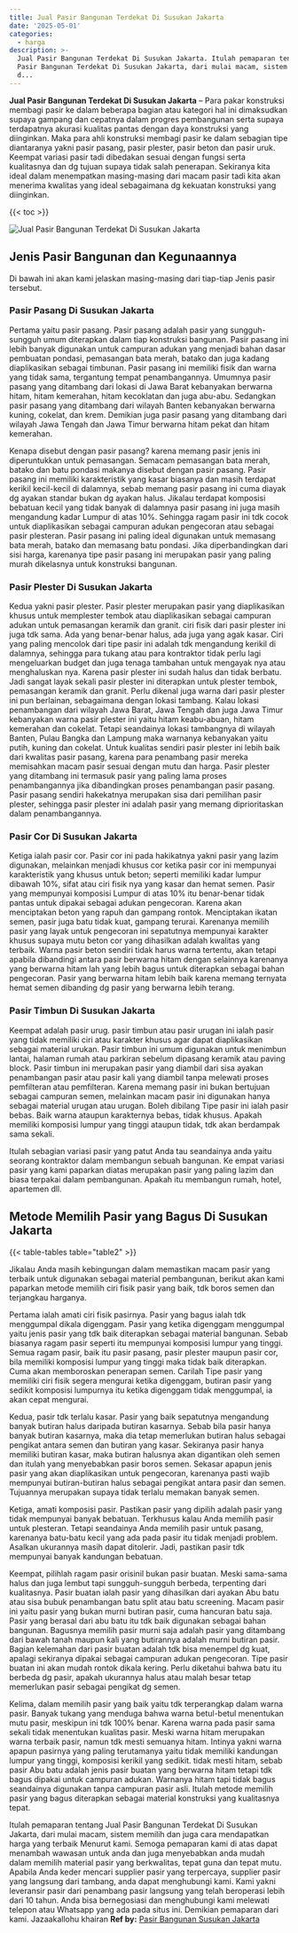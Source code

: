 ```yaml
---
title: Jual Pasir Bangunan Terdekat Di Susukan Jakarta
date: '2025-05-01'
categories:
  - harga
description: >-
  Jual Pasir Bangunan Terdekat Di Susukan Jakarta. Itulah pemaparan tentang Jual
  Pasir Bangunan Terdekat Di Susukan Jakarta, dari mulai macam, sistem memilih
  d...
---
```


**Jual Pasir Bangunan Terdekat Di Susukan Jakarta** – Para pakar konstruksi membagi pasir ke dalam beberapa bagian atau kategori hal ini dimaksudkan supaya gampang dan cepatnya dalam progres pembangunan serta supaya terdapatnya akurasi kualitas pantas dengan daya konstruksi yang diinginkan. Maka para ahli konstruksi membagi pasir ke dalam sebagian tipe diantaranya yakni pasir pasang, pasir plester, pasir beton dan pasir uruk. Keempat variasi pasir tadi dibedakan sesuai dengan fungsi serta kualitasnya dan dg tujuan supaya tidak salah penerapan. Sekiranya kita ideal dalam menempatkan masing-masing dari macam pasir tadi kita akan menerima kwalitas yang ideal sebagaimana dg kekuatan konstruksi yang diinginkan.

{{< toc >}}

![Jual Pasir Bangunan Terdekat Di Susukan Jakarta](/images/jual-pasir-bangunan-41.png)

## Jenis Pasir Bangunan dan Kegunaannya

Di bawah ini akan kami jelaskan masing-masing dari tiap-tiap Jenis pasir tersebut.

### Pasir Pasang Di Susukan Jakarta

Pertama yaitu pasir pasang. Pasir pasang adalah pasir yang sungguh-sungguh umum diterapkan dalam tiap konstruksi bangunan. Pasir pasang ini lebih banyak digunakan untuk campuran adukan yang menjadi bahan dasar pembuatan pondasi, pemasangan bata merah, batako dan juga kadang diaplikasikan sebagai timbunan. Pasir pasang ini memiliki fisik dan warna yang tidak sama, tergantung tempat penambangannya. Umumnya pasir pasang yang ditambang dari lokasi di Jawa Barat kebanyakan berwarna hitam, hitam kemerahan, hitam kecoklatan dan juga abu-abu. Sedangkan pasir pasang yang ditambang dari wilayah Banten kebanyakan berwarna kuning, cokelat, dan krem. Demikian juga pasir pasang yang ditambang dari wilayah Jawa Tengah dan Jawa Timur berwarna hitam pekat dan hitam kemerahan.

Kenapa disebut dengan pasir pasang? karena memang pasir jenis ini diperuntukkan untuk pemasangan. Semacam pemasangan bata merah, batako dan batu pondasi makanya disebut dengan pasir pasang. Pasir pasang ini memiliki karakteristik yang kasar biasanya dan masih terdapat kerikil kecil-kecil di dalamnya, sebab memang pasir pasang ini cuma diayak dg ayakan standar bukan dg ayakan halus. Jikalau terdapat komposisi bebatuan kecil yang tidak banyak di dalamnya pasir pasang ini juga masih mengandung kadar Lumpur di atas 10%. Sehingga ragam pasir ini tdk cocok untuk diaplikasikan sebagai campuran adukan pengecoran atau sebagai pasir plesteran. Pasir pasang ini paling ideal digunakan untuk memasang bata merah, batako dan memasang batu pondasi. Jika diperbandingkan dari sisi harga, karenanya tipe pasir pasang ini merupakan pasir yang paling murah dikelasnya untuk konstruksi bangunan.

### Pasir Plester Di Susukan Jakarta

Kedua yakni pasir plester. Pasir plester merupakan pasir yang diaplikasikan khusus untuk memplester tembok atau diaplikasikan sebagai campuran adukan untuk pemasangan keramik dan granit. ciri fisik dari pasir plester ini juga tdk sama. Ada yang benar-benar halus, ada juga yang agak kasar. Ciri yang paling mencolok dari tipe pasir ini adalah tdk mengandung kerikil di dalamnya, sehingga para tukang atau para kontraktor tidak perlu lagi mengeluarkan budget dan juga tenaga tambahan untuk mengayak nya atau menghaluskan nya. Karena pasir plester ini sudah halus dan tidak berbatu. Jadi sangat layak sekali pasir plester ini diterapkan untuk plester tembok, pemasangan keramik dan granit. Perlu dikenal juga warna dari pasir plester ini pun berlainan, sebagaimana dengan lokasi tambang. Kalau lokasi penambangan dari wilayah Jawa Barat, Jawa Tengah dan juga Jawa Timur kebanyakan warna pasir plester ini yaitu hitam keabu-abuan, hitam kemerahan dan cokelat. Tetapi seandainya lokasi tambangnya di wilayah Banten, Pulau Bangka dan Lampung maka warnanya kebanyakan yaitu putih, kuning dan cokelat. Untuk kualitas sendiri pasir plester ini lebih baik dari kwalitas pasir pasang, karena para penambang pasir mereka memisahkan macam pasir sesuai dengan mutu dan harga. Pasir plester yang ditambang ini termasuk pasir yang paling lama proses penambangannya jika dibandingkan proses penambangan pasir pasang. Pasir pasang sendiri hakekatnya merupakan sisa dari pemilihan pasir plester, sehingga pasir plester ini adalah pasir yang memang diprioritaskan dalam penambangannya.

### Pasir Cor Di Susukan Jakarta

Ketiga ialah pasir cor. Pasir cor ini pada hakikatnya yakni pasir yang lazim digunakan, melainkan menjadi khusus cor ketika pasir cor ini mempunyai karakteristik yang khusus untuk beton; seperti memiliki kadar lumpur dibawah 10%, sifat atau ciri fisik nya yang kasar dan hemat semen. Pasir yang mempunyai komposisi Lumpur di atas 10% itu benar-benar tidak pantas untuk dipakai sebagai adukan pengecoran. Karena akan menciptakan beton yang rapuh dan gampang rontok. Menciptakan ikatan semen, pasir juga batu tidak kuat, gampang terurai. Karenanya memilih pasir yang layak untuk pengecoran ini sepatutnya mempunyai karakter khusus supaya mutu beton cor yang dihasilkan adalah kwalitas yang terbaik. Warna pasir beton sendiri tidak harus warna tertentu, akan tetapi apabila dibandingi antara pasir berwarna hitam dengan selainnya karenanya yang berwarna hitam lah yang lebih bagus untuk diterapkan sebagai bahan pengecoran. Pasir yang berwarna hitam lebih baik karena memang ternyata hemat semen dibanding dg pasir yang berwarna lebih terang.

### Pasir Timbun Di Susukan Jakarta

Keempat adalah pasir urug. pasir timbun atau pasir urugan ini ialah pasir yang tidak memiliki ciri atau karakter khusus agar dapat diaplikasikan sebagai material urukan. Pasir timbun ini umum digunakan untuk menimbun lantai, halaman rumah atau parkiran sebelum dipasang keramik atau paving block. Pasir timbun ini merupakan pasir yang diambil dari sisa ayakan penambangan pasir atau pasir kali yang diambil tanpa melewati proses pemfilteran atau pemfilteran. Karena memang pasir ini bukan bertujuan sebagai campuran semen, melainkan macam pasir ini digunakan hanya sebagai material urugan atau urugan. Boleh dibilang Tipe pasir ini ialah pasir bebas. Baik warna ataupun karakternya bebas, tidak khusus. Apakah memiliki komposisi lumpur yang tinggi ataupun tidak, tdk akan berdampak sama sekali.

Itulah sebagian variasi pasir yang patut Anda tau seandainya anda yaitu seorang kontraktor dalam membangun sebuah bangunan. Ke empat variasi pasir yang kami paparkan diatas merupakan pasir yang paling lazim dan biasa terpakai dalam pembangunan. Apakah itu membangun rumah, hotel, apartemen dll.

## Metode Memilih Pasir yang Bagus Di Susukan Jakarta

{{< table-tables table="table2" >}}

Jikalau Anda masih kebingungan dalam memastikan macam pasir yang terbaik untuk digunakan sebagai material pembangunan, berikut akan kami paparkan metode memilih ciri fisik pasir yang baik, tdk boros semen dan terjangkau harganya.

Pertama ialah amati ciri fisik pasirnya. Pasir yang bagus ialah tdk menggumpal dikala digenggam. Pasir yang ketika digenggam menggumpal yaitu jenis pasir yang tdk baik diterapkan sebagai material bangunan. Sebab biasanya ragam pasir seperti itu mempunyai komposisi lumpur yang tinggi. Semua ragam pasir, baik itu pasir pasang, pasir plester maupun pasir cor, bila memiliki komposisi lumpur yang tinggi maka tidak baik diterapkan. Cuma akan memboroskan penerapan semen. Carilah Tipe pasir yang memiliki ciri fisik segera mengurai ketika digenggam, butiran pasir yang sedikit komposisi lumpurnya itu ketika digenggam tidak menggumpal, ia akan cepat mengurai.

Kedua, pasir tdk terlalu kasar. Pasir yang baik sepatutnya mengandung banyak butiran halus daripada butiran kasarnya. Sebab bila pasir hanya banyak butiran kasarnya, maka dia tetap memerlukan butiran halus sebagai pengikat antara semen dan butiran yang kasar. Sekiranya pasir hanya memiliki butiran kasar, maka butiran halusnya akan digantikan oleh semen dan itulah yang menyebabkan pasir boros semen. Sekasar apapun jenis pasir yang akan diaplikasikan untuk pengecoran, karenanya pasti wajib mempunyai butiran-butiran halus sebagai pengikat antara pasir dan semen. Tujuannya merupakan supaya tidak terlalu memakan banyak semen.

Ketiga, amati komposisi pasir. Pastikan pasir yang dipilih adalah pasir yang tidak mempunyai banyak bebatuan. Terkhusus kalau Anda memilih pasir untuk plesteran. Tetapi seandainya Anda memilih pasir untuk pasang, karenanya batu-batu kecil yang ada pada pasir itu tidak menjadi problem. Asalkan ukurannya masih dapat ditolerir. Jadi, pastikan pasir tdk mempunyai banyak kandungan bebatuan.

Keempat, pilihlah ragam pasir orisinil bukan pasir buatan. Meski sama-sama halus dan juga lembut tapi sungguh-sungguh berbeda, terpenting dari kualitasnya. Pasir buatan ialah pasir yang dihasilkan dari ayakan Abu batu atau sisa bubuk penambangan batu split atau batu screening. Macam pasir ini yaitu pasir yang bukan murni butiran pasir, cuma hancuran batu saja. Pasir yang berasal dari abu batu itu tdk baik digunakan sebagai bahan bangunan. Bagusnya memilih pasir murni saja adalah pasir yang ditambang dari bawah tanah maupun kali yang butirannya adalah murni butiran pasir. Bagian kelemahan dari pasir buatan adalah tdk bisa menempel dg kuat, apalagi sekiranya dipakai sebagai campuran adukan pengecoran. Tipe pasir buatan ini akan mudah rontok dikala kering. Perlu diketahui bahwa batu itu berbeda dg pasir, apakah ukurannya halus atau malah besar tetap memerlukan pasir sebagai pengikat dg semen.

Kelima, dalam memilih pasir yang baik yaitu tdk terperangkap dalam warna pasir. Banyak tukang yang menduga bahwa warna betul-betul menentukan mutu pasir, meskipun ini tdk 100% benar. Karena warna pada pasir sama sekali tidak menentukan kualitas pasir. Meski warna hitam merupakan warna terbaik pasir, namun tdk mesti semuanya hitam. Intinya yakni warna apapun pasirnya yang paling terutamanya yaitu tidak memiliki kandungan lumpur yang tinggi, komposisi kerikil yang sedikit. tidak mesti hitam, sebab pasir Abu batu adalah jenis pasir buatan yang berwarna hitam tetapi tdk bagus dipakai untuk campuran adukan. Warnanya hitam tapi tidak bagus seandainya digunakan tanpa campuran pasir asli. Itulah metode memilih pasir yang bagus diterapkan sebagai material konstruksi yang kualitasnya tepat.

Itulah pemaparan tentang Jual Pasir Bangunan Terdekat Di Susukan Jakarta, dari mulai macam, sistem memilih dan juga cara mendapatkan harga yang terbaik Menurut kami. Semoga pemaparan kami di atas dapat menambah wawasan untuk anda dan juga menyebabkan anda mudah dalam memilih material pasir yang berkwalitas, tepat guna dan tepat mutu. Apabila Anda keder mencari supplier pasir yang terpercaya, supplier pasir yang langsung dari tambang, anda dapat menghubungi kami. Kami yakni leveransir pasir dari penambang pasir langsung yang telah beroperasi lebih dari 10 tahun. Anda bisa bernegosiasi dan menghubungi kami melewati telepon atau Whatsapp yang ada pada situs ini. Demikian pemaparan dari kami. Jazaakallohu khairan
**Ref by:** [Pasir Bangunan Susukan Jakarta](https://id.wikipedia.org/wiki/Pasir)
